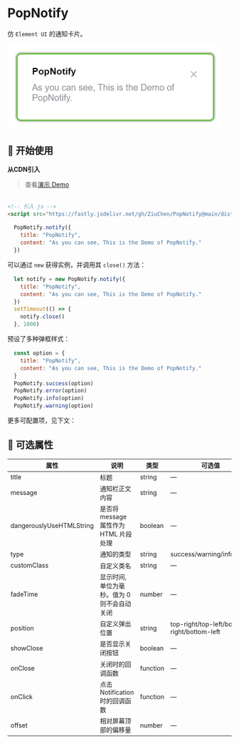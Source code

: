 # PopNotify

仿 `Element UI` 的通知卡片。

![image](image.png)

## 🚀 开始使用

**从CDN引入**

> 查看[演示 Demo](https://ziuchen.github.io/PopNotify/demo/Demo.html)

```html

<!-- 引入 js -->
<script src="https://fastly.jsdelivr.net/gh/ZiuChen/PopNotify@main/dist/PopNotify.min.js"></script>
```

```js
  PopNotify.notify({
    title: "PopNotify",
    content: "As you can see, This is the Demo of PopNotify."
  })
```

可以通过 `new` 获得实例，并调用其 `close()` 方法：

```js
  let notify = new PopNotify.notify({
    title: "PopNotify",
    content: "As you can see, This is the Demo of PopNotify."
  })
  setTimeout(() => {
    notify.close()
  }, 1000)
```

预设了多种弹框样式：

```js
  const option = {
    title: "PopNotify",
    content: "As you can see, This is the Demo of PopNotify."
  }
  PopNotify.success(option)
  PopNotify.error(option)
  PopNotify.info(option)
  PopNotify.warning(option)
```

更多可配置项，见下文：

## 📌 可选属性

| 属性                     | 说明                                        | 类型     | 可选值                                      | 默认值             |
| ------------------------ | ------------------------------------------- | -------- | ------------------------------------------- | ------------------ |
| title                    | 标题                                        | string   | —                                           | —                  |
| message                  | 通知栏正文内容                              | string   | —                                           | —                  |
| dangerouslyUseHTMLString | 是否将 message 属性作为 HTML 片段处理       | boolean  | —                                           | false              |
| type                     | 通知的类型                                  | string   | success/warning/info/error                  | —                  |
| customClass              | 自定义类名                                  | string   | —                                           | —                  |
| fadeTime                 | 显示时间, 单位为毫秒。值为 0 则不会自动关闭 | number   | —                                           | 4500               |
| position                 | 自定义弹出位置                              | string   | top-right/top-left/bottom-right/bottom-left | top-right          |
| showClose                | 是否显示关闭按钮                            | boolean  | —                                           | true               |
| onClose                  | 关闭时的回调函数                            | function | —                                           | —                  |
| onClick                  | 点击 Notification 时的回调函数              | function | —                                           | ()=>{this.close()} |
| offset                   | 相对屏幕顶部的偏移量                        | number   | —                                           | 0                  |

